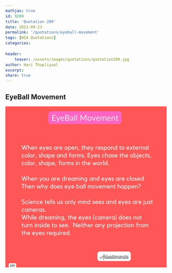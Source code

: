 ```yaml
---
mathjax: true
id: 9209
title: 'Quotation 209'
date: 2022-09-23
permalink: '/quotations/eyeball-movement'
tags: [WIA Quotations] 
categories: 

header:
    teaser: /assets/images/quotations/quotation209.jpg
author: Hari Thapliyaal 
excerpt:
share: true 
---
```


## EyeBall Movement

![EyeBall Movement](/assets/images/quotations/quotation209.jpg)
